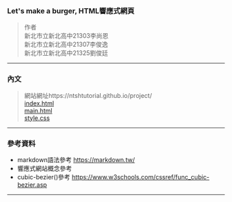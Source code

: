 ### Let's make a burger, HTML響應式網頁
> 作者<br>
> 新北市立新北高中21303李尚恩<br>
> 新北市立新北高中21307李俊逸<br>
> 新北市立新北高中21325劉俊廷
---
### 內文
> 網站網址https://ntshtutorial.github.io/project/<br>
> [index.html](https://ntshtutorial.github.io/project/index.html)<br>
> [main.html](https://ntshtutorial.github.io/project/main.html)<br>
> [style.css](https://ntshtutorial.github.io/project/style.css)
---
### 參考資料
- markdown語法參考 <https://markdown.tw/>
- 響應式網站概念參考
- cubic-bezier()參考 <https://www.w3schools.com/cssref/func_cubic-bezier.asp>
---
